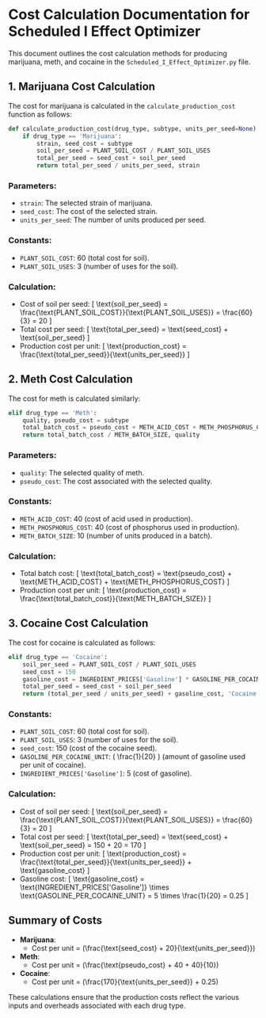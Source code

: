 # Cost Calculation Documentation for Scheduled I Effect Optimizer

This document outlines the cost calculation methods for producing marijuana, meth, and cocaine in the `Scheduled_I_Effect_Optimizer.py` file.

## 1. Marijuana Cost Calculation

The cost for marijuana is calculated in the `calculate_production_cost` function as follows:

```python
def calculate_production_cost(drug_type, subtype, units_per_seed=None):
    if drug_type == 'Marijuana':
        strain, seed_cost = subtype
        soil_per_seed = PLANT_SOIL_COST / PLANT_SOIL_USES
        total_per_seed = seed_cost + soil_per_seed
        return total_per_seed / units_per_seed, strain
```

### Parameters:
- `strain`: The selected strain of marijuana.
- `seed_cost`: The cost of the selected strain.
- `units_per_seed`: The number of units produced per seed.

### Constants:
- `PLANT_SOIL_COST`: 60 (total cost for soil).
- `PLANT_SOIL_USES`: 3 (number of uses for the soil).

### Calculation:
- Cost of soil per seed:
  \[
  \text{soil\_per\_seed} = \frac{\text{PLANT\_SOIL\_COST}}{\text{PLANT\_SOIL\_USES}} = \frac{60}{3} = 20
  \]
- Total cost per seed:
  \[
  \text{total\_per\_seed} = \text{seed\_cost} + \text{soil\_per\_seed}
  \]
- Production cost per unit:
  \[
  \text{production\_cost} = \frac{\text{total\_per\_seed}}{\text{units\_per\_seed}}
  \]

## 2. Meth Cost Calculation

The cost for meth is calculated similarly:

```python
elif drug_type == 'Meth':
    quality, pseudo_cost = subtype
    total_batch_cost = pseudo_cost + METH_ACID_COST + METH_PHOSPHORUS_COST
    return total_batch_cost / METH_BATCH_SIZE, quality
```

### Parameters:
- `quality`: The selected quality of meth.
- `pseudo_cost`: The cost associated with the selected quality.

### Constants:
- `METH_ACID_COST`: 40 (cost of acid used in production).
- `METH_PHOSPHORUS_COST`: 40 (cost of phosphorus used in production).
- `METH_BATCH_SIZE`: 10 (number of units produced in a batch).

### Calculation:
- Total batch cost:
  \[
  \text{total\_batch\_cost} = \text{pseudo\_cost} + \text{METH\_ACID\_COST} + \text{METH\_PHOSPHORUS\_COST}
  \]
- Production cost per unit:
  \[
  \text{production\_cost} = \frac{\text{total\_batch\_cost}}{\text{METH\_BATCH\_SIZE}}
  \]

## 3. Cocaine Cost Calculation

The cost for cocaine is calculated as follows:

```python
elif drug_type == 'Cocaine':
    soil_per_seed = PLANT_SOIL_COST / PLANT_SOIL_USES
    seed_cost = 150
    gasoline_cost = INGREDIENT_PRICES['Gasoline'] * GASOLINE_PER_COCAINE_UNIT
    total_per_seed = seed_cost + soil_per_seed
    return (total_per_seed / units_per_seed) + gasoline_cost, 'Cocaine Seed'
```

### Constants:
- `PLANT_SOIL_COST`: 60 (total cost for soil).
- `PLANT_SOIL_USES`: 3 (number of uses for the soil).
- `seed_cost`: 150 (cost of the cocaine seed).
- `GASOLINE_PER_COCAINE_UNIT`: \( \frac{1}{20} \) (amount of gasoline used per unit of cocaine).
- `INGREDIENT_PRICES['Gasoline']`: 5 (cost of gasoline).

### Calculation:
- Cost of soil per seed:
  \[
  \text{soil\_per\_seed} = \frac{\text{PLANT\_SOIL\_COST}}{\text{PLANT\_SOIL\_USES}} = \frac{60}{3} = 20
  \]
- Total cost per seed:
  \[
  \text{total\_per\_seed} = \text{seed\_cost} + \text{soil\_per\_seed} = 150 + 20 = 170
  \]
- Production cost per unit:
  \[
  \text{production\_cost} = \frac{\text{total\_per\_seed}}{\text{units\_per\_seed}} + \text{gasoline\_cost}
  \]
- Gasoline cost:
  \[
  \text{gasoline\_cost} = \text{INGREDIENT\_PRICES['Gasoline']} \times \text{GASOLINE\_PER\_COCAINE\_UNIT} = 5 \times \frac{1}{20} = 0.25
  \]

## Summary of Costs
- **Marijuana**: 
  - Cost per unit = \(\frac{\text{seed\_cost} + 20}{\text{units\_per\_seed}}\)
- **Meth**: 
  - Cost per unit = \(\frac{\text{pseudo\_cost} + 40 + 40}{10}\)
- **Cocaine**: 
  - Cost per unit = \(\frac{170}{\text{units\_per\_seed}} + 0.25\)

These calculations ensure that the production costs reflect the various inputs and overheads associated with each drug type.